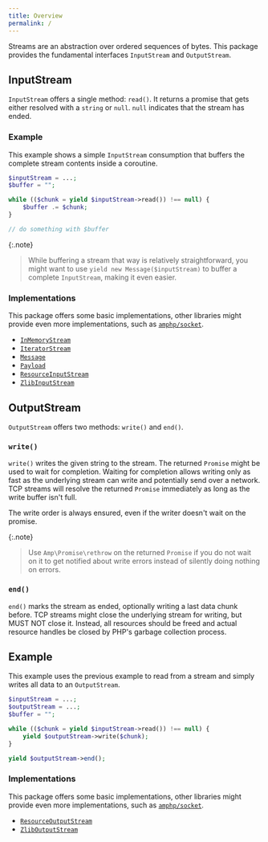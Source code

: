 ```yaml
---
title: Overview
permalink: /
---
```

Streams are an abstraction over ordered sequences of bytes. This package provides the fundamental interfaces `InputStream` and `OutputStream`.

## InputStream

`InputStream` offers a single method: `read()`. It returns a promise that gets either resolved with a `string` or `null`. `null` indicates that the stream has ended.

### Example

This example shows a simple `InputStream` consumption that buffers the complete stream contents inside a coroutine.

```php
$inputStream = ...;
$buffer = "";

while (($chunk = yield $inputStream->read()) !== null) {
    $buffer .= $chunk;
}

// do something with $buffer
```

{:.note}
> While buffering a stream that way is relatively straightforward, you might want to use `yield new Message($inputStream)` to buffer a complete `InputStream`, making it even easier.

### Implementations

This package offers some basic implementations, other libraries might provide even more implementations, such as [`amphp/socket`](https://github.com/amphp/socket).

 * [`InMemoryStream`](./in-memory-stream.md)
 * [`IteratorStream`](./iterator-stream.md)
 * [`Message`](./message.md)
 * [`Payload`](./payload.md)
 * [`ResourceInputStream`](./resource-streams.md)
 * [`ZlibInputStream`](./compression-streams.md)

## OutputStream

`OutputStream` offers two methods: `write()` and `end()`.

### `write()`

`write()` writes the given string to the stream. The returned `Promise` might be used to wait for completion. Waiting for completion allows writing only as fast as the underlying stream can write and potentially send over a network. TCP streams will resolve the returned `Promise` immediately as long as the write buffer isn't full.

The write order is always ensured, even if the writer doesn't wait on the promise.

{:.note}
> Use `Amp\Promise\rethrow` on the returned `Promise` if you do not wait on it to get notified about write errors instead of silently doing nothing on errors.

### `end()`

`end()` marks the stream as ended, optionally writing a last data chunk before. TCP streams might close the underlying stream for writing, but MUST NOT close it. Instead, all resources should be freed and actual resource handles be closed by PHP's garbage collection process.

## Example

This example uses the previous example to read from a stream and simply writes all data to an `OutputStream`.

```php
$inputStream = ...;
$outputStream = ...;
$buffer = "";

while (($chunk = yield $inputStream->read()) !== null) {
    yield $outputStream->write($chunk);
}

yield $outputStream->end();
```

### Implementations

This package offers some basic implementations, other libraries might provide even more implementations, such as [`amphp/socket`](https://github.com/amphp/socket).

 * [`ResourceOutputStream`](./resource-streams.md)
 * [`ZlibOutputStream`](./compression-streams.md)
